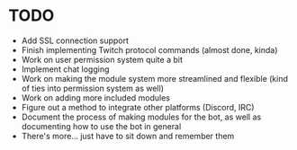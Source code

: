 # TODO

- Add SSL connection support
- Finish implementing Twitch protocol commands (almost done, kinda)
- Work on user permission system quite a bit
- Implement chat logging
- Work on making the module system more streamlined and flexible (kind of ties into permission system as well)
- Work on adding more included modules
- Figure out a method to integrate other platforms (Discord, IRC)
- Document the process of making modules for the bot, as well as documenting how to use the bot in general
- There's more... just have to sit down and remember them